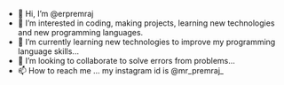 - 👋 Hi, I’m @erpremraj
- 👀 I’m interested in coding, making projects, learning new technologies and new programming languages.
- 🌱 I’m currently learning new technologies to improve my programming language skills...
- 💞️ I’m looking to collaborate to solve errors from problems...
- 📫 How to reach me ... my instagram id is @mr_premraj_

<!---
erpremraj/erpremraj is a ✨ special ✨ repository because its `README.md` (this file) appears on your GitHub profile.
You can click the Preview link to take a look at your changes.
--->
